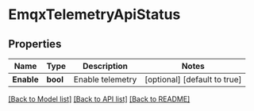 # EmqxTelemetryApiStatus

## Properties
Name | Type | Description | Notes
------------ | ------------- | ------------- | -------------
**Enable** | **bool** | Enable telemetry | [optional] [default to true]

[[Back to Model list]](../README.md#documentation-for-models) [[Back to API list]](../README.md#documentation-for-api-endpoints) [[Back to README]](../README.md)

